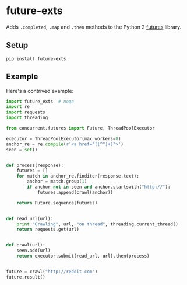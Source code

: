 # future-exts

Adds `.completed`, `.map` and `.then` methods to the Python 2 [futures][futures] library.

## Setup

`pip install future-exts`

## Example

Here's a contrived example:

``` python
import future_exts  # noqa
import re
import requests
import threading

from concurrent.futures import Future, ThreadPoolExecutor

executor = ThreadPoolExecutor(max_workers=8)
anchor_re = re.compile(r'<a href="([^"]+)">')
seen = set()


def process(response):
    futures = []
    for match in anchor_re.finditer(response.text):
        anchor = match.group(1)
        if anchor not in seen and anchor.startswith("http://"):
            futures.append(crawl(anchor))

    return Future.sequence(futures)


def read_url(url):
    print "Crawling", url, "on thread", threading.current_thread()
    return requests.get(url)


def crawl(url):
    seen.add(url)
    return executor.submit(read_url, url).then(process)


future = crawl("http://reddit.com")
future.result()
```

[futures]: https://pypi.python.org/pypi/futures
